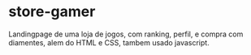 # store-gamer
Landingpage de uma loja de jogos, com ranking, perfil, e compra com diamentes, alem do HTML e CSS, tambem usado javascript.
